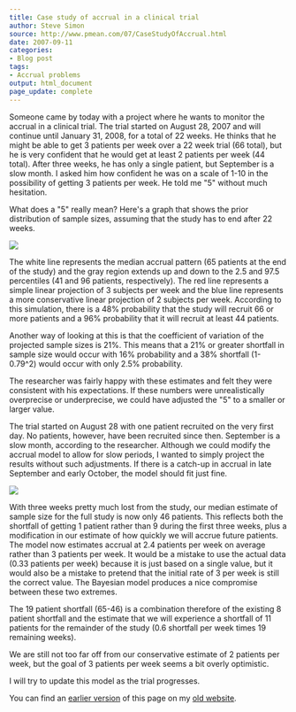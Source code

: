 ```yaml
---
title: Case study of accrual in a clinical trial
author: Steve Simon
source: http://www.pmean.com/07/CaseStudyOfAccrual.html
date: 2007-09-11
categories:
- Blog post
tags:
- Accrual problems
output: html_document
page_update: complete
---
```


Someone came by today with a project where he wants to monitor the accrual in a clinical trial. The trial started on August 28, 2007 and will continue until January 31, 2008, for a total of 22 weeks. He thinks that he might be able to get 3 patients per week over a 22 week trial (66 total), but he is very confident that he would get at least 2 patients per week (44 total). After three weeks, he has only a single patient, but September is a slow month. I asked him how confident he was on a scale of 1-10 in the possibility of getting 3 patients per week. He told me "5" without much hesitation.

<!---More--->

What does a "5" really mean? Here's a graph that shows the prior distribution of sample sizes, assuming that the study has to end after 22 weeks.

![](http://www.pmean.com/new-images/07/CaseStudyOfAccrual01.gif)

The white line represents the median accrual pattern (65 patients at the end of the study) and the gray region extends up and down to the 2.5 and 97.5 percentiles (41 and 96 patients, respectively). The red line represents a simple linear projection of 3 subjects per week and the blue line represents a more conservative linear projection of 2 subjects per week. According to this simulation, there is a 48% probability that the study will recruit 66 or more patients and a 96% probability that it will recruit at least 44 patients.

Another way of looking at this is that the coefficient of variation of the projected sample sizes is 21%. This means that a 21% or greater shortfall in sample size would occur with 16% probability and a 38% shortfall (1-0.79^2) would occur with only 2.5% probability.

The researcher was fairly happy with these estimates and felt they were consistent with his expectations. If these numbers were unrealistically overprecise or underprecise, we could have adjusted the "5" to a smaller or larger value.

The trial started on August 28 with one patient recruited on the very first day. No patients, however, have been recruited since then. September is a slow month, according to the researcher. Although we could modify the accrual model to allow for slow periods, I wanted to simply project the results without such adjustments. If there is a catch-up in accrual in late September and early October, the model should fit just fine.

![](http://www.pmean.com/new-images/07/CaseStudyOfAccrual02.gif)

With three weeks pretty much lost from the study, our median estimate of sample size for the full study is now only 46 patients. This reflects both the shortfall of getting 1 patient rather than 9 during the first three weeks, plus a modification in our estimate of how quickly we will accrue future patients. The model now estimates accrual at 2.4 patients per week on average rather than 3 patients per week. It would be a mistake to use the actual data (0.33 patients per week) because it is just based on a single value, but it would also be a mistake to pretend that the initial rate of 3 per week is still the correct value. The Bayesian model produces a nice compromise between these two extremes.

The 19 patient shortfall (65-46) is a combination therefore of the existing 8 patient shortfall and the estimate that we will experience a shortfall of 11 patients for the remainder of the study (0.6 shortfall per week times 19 remaining weeks).

We are still not too far off from our conservative estimate of 2 patients per week, but the goal of 3 patients per week seems a bit overly optimistic.

I will try to update this model as the trial progresses.

You can find an [earlier version][sim1] of this page on my [old website][sim2].

[sim1]: http://www.pmean.com/07/CaseStudyOfAccrual.html
[sim2]: http://www.pmean.com
